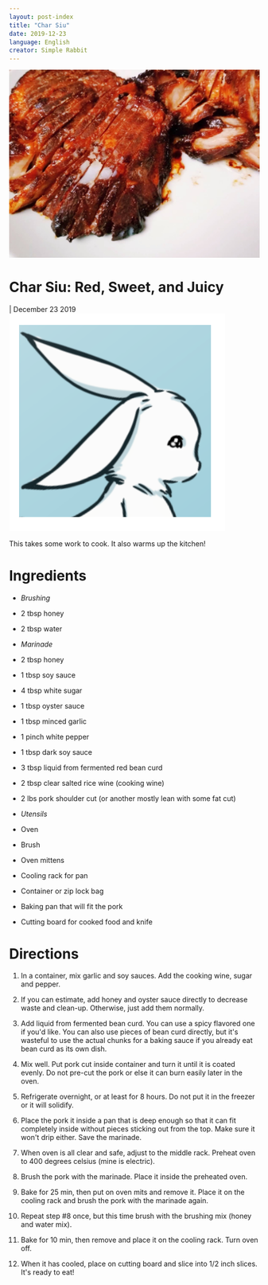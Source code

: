 ```yaml
---
layout: post-index
title: "Char Siu"
date: 2019-12-23
language: English
creator: Simple Rabbit
---
```


<link rel="stylesheet" type="text/css" media="all" href="post-index.css" />

<div class ="postBanner">
  <img src="/../../../images/posts/pork2.jpg" alt="Char Siu">
  <div class ="postTitle">
     <h1>Char Siu: Red, Sweet, and Juicy</h1>
     <h0> | December 23 2019</h0>
  </div>
</div>
               
<div class="rabbitComment">
  <img src="/../../../images/posts/simple_rabbit_right_profile.png" alt="Simple Rabbit">
  <p>This takes some work to cook. It also warms up the kitchen!</p>
</div>

# Ingredients
* *Brushing*
* 2 tbsp honey
* 2 tbsp water

* *Marinade*
* 2 tbsp honey
* 1 tbsp soy sauce
* 4 tbsp white sugar
* 1 tbsp oyster sauce
* 1 tbsp minced garlic
* 1 pinch white pepper
* 1 tbsp dark soy sauce
* 3 tbsp liquid from fermented red bean curd
* 2 tbsp clear salted rice wine (cooking wine)
* 2 lbs pork shoulder cut (or another mostly lean with some fat cut)

* *Utensils*
* Oven
* Brush
* Oven mittens
* Cooling rack for pan
* Container or zip lock bag
* Baking pan that will fit the pork
* Cutting board for cooked food and knife

# Directions
1. In a container, mix garlic and soy sauces. Add the cooking wine, sugar and pepper. 

2. If you can estimate, add honey and oyster sauce directly to decrease waste and clean-up. Otherwise, just add them normally.

2. Add liquid from fermented bean curd. You can use a spicy flavored one if you'd like. You can also use pieces of bean curd directly, but it's wasteful to use the actual chunks for a baking sauce if you already eat bean curd as its own dish.

3. Mix well. Put pork cut inside container and turn it until it is coated evenly. Do not pre-cut the pork or else it can burn easily later in the oven.

4. Refrigerate overnight, or at least for 8 hours. Do not put it in the freezer or it will solidify.

4. Place the pork it inside a pan that is deep enough so that it can fit completely inside without pieces sticking out from the top. Make sure it won't drip either. Save the marinade.

6. When oven is all clear and safe, adjust to the middle rack. Preheat oven to 400 degrees celsius (mine is electric). 

7. Brush the pork with the marinade. Place it inside the preheated oven.

8. Bake for 25 min, then put on oven mits and remove it. Place it on the cooling rack and brush the pork with the marinade again. 

9. Repeat step #8 once, but this time brush with the brushing mix (honey and water mix).

10. Bake for 10 min, then remove and place it on the cooling rack. Turn oven off. 

11. When it has cooled, place on cutting board and slice into 1/2 inch slices. It's ready to eat!
